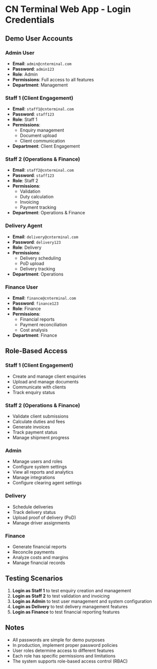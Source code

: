# CN Terminal Web App - Login Credentials

## Demo User Accounts

### Admin User
- **Email**: `admin@cnterminal.com`
- **Password**: `admin123`
- **Role**: Admin
- **Permissions**: Full access to all features
- **Department**: Management

### Staff 1 (Client Engagement)
- **Email**: `staff1@cnterminal.com`
- **Password**: `staff123`
- **Role**: Staff 1
- **Permissions**: 
  - Enquiry management
  - Document upload
  - Client communication
- **Department**: Client Engagement

### Staff 2 (Operations & Finance)
- **Email**: `staff2@cnterminal.com`
- **Password**: `staff123`
- **Role**: Staff 2
- **Permissions**:
  - Validation
  - Duty calculation
  - Invoicing
  - Payment tracking
- **Department**: Operations & Finance

### Delivery Agent
- **Email**: `delivery@cnterminal.com`
- **Password**: `delivery123`
- **Role**: Delivery
- **Permissions**:
  - Delivery scheduling
  - PoD upload
  - Delivery tracking
- **Department**: Operations

### Finance User
- **Email**: `finance@cnterminal.com`
- **Password**: `finance123`
- **Role**: Finance
- **Permissions**:
  - Financial reports
  - Payment reconciliation
  - Cost analysis
- **Department**: Finance

## Role-Based Access

### Staff 1 (Client Engagement)
- Create and manage client enquiries
- Upload and manage documents
- Communicate with clients
- Track enquiry status

### Staff 2 (Operations & Finance)
- Validate client submissions
- Calculate duties and fees
- Generate invoices
- Track payment status
- Manage shipment progress

### Admin
- Manage users and roles
- Configure system settings
- View all reports and analytics
- Manage integrations
- Configure clearing agent settings

### Delivery
- Schedule deliveries
- Track delivery status
- Upload proof of delivery (PoD)
- Manage driver assignments

### Finance
- Generate financial reports
- Reconcile payments
- Analyze costs and margins
- Manage financial records

## Testing Scenarios

1. **Login as Staff 1** to test enquiry creation and management
2. **Login as Staff 2** to test validation and invoicing
3. **Login as Admin** to test user management and system configuration
4. **Login as Delivery** to test delivery management features
5. **Login as Finance** to test financial reporting features

## Notes

- All passwords are simple for demo purposes
- In production, implement proper password policies
- User roles determine access to different features
- Each role has specific permissions and limitations
- The system supports role-based access control (RBAC)
